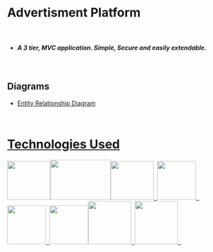 <h1> Advertisment Platform </h1>
<br>

<ul>
  <li><h5> A 3 tier, MVC application. Simple, Secure and easily extendable. </h5></li>
</ul>


<br>
<h2>Diagrams</h3>
<ul>
  <li><a href="https://i.imgur.com/QBKhqyw.png">Entity Relationship Diagram</li>
</ul>

<br>

<h1>Technologies Used</h1>

<img src="https://i.imgur.com/DSypBqw.png" width="100" height="90"><img src="https://i.imgur.com/RbJfO9V.png" width="140" height="93"><img src="https://i.imgur.com/7xnr7fw.png" width="100" height="90">&nbsp;&nbsp;<img src="https://i.imgur.com/Qcw3AM5.png" width="90" height="90">&nbsp;&nbsp;<img src="https://i.imgur.com/YT5yYCh.png" width="90" height="90">&nbsp;&nbsp;<img src="https://i.imgur.com/BCF1MIG.png" width="90" height="90"><img src="https://i.imgur.com/UMLFKXo.jpg" width="100" height="100">&nbsp;&nbsp;<img src="https://i.imgur.com/WMsP1vL.png" width="100" height="100">&nbsp;&nbsp;
<br>
